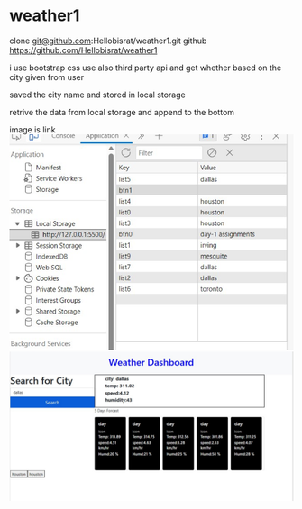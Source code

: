 # weather1

<Bisrat Mengesha>

clone git@github.com:Hellobisrat/weather1.git
github https://github.com/Hellobisrat/weather1

i use bootstrap css
use also third party api 
and get whether based on the city given from user

saved the city name and stored in local storage

retrive the data from local storage and append to the bottom


image is link 
<img src='./assets/images/img2.jpg'>
<img src='./assets/images/pic1.jpg'>
